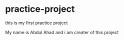 # practice-project
this is my first practice project


My name is Abdul Ahad and i am creater of this project
